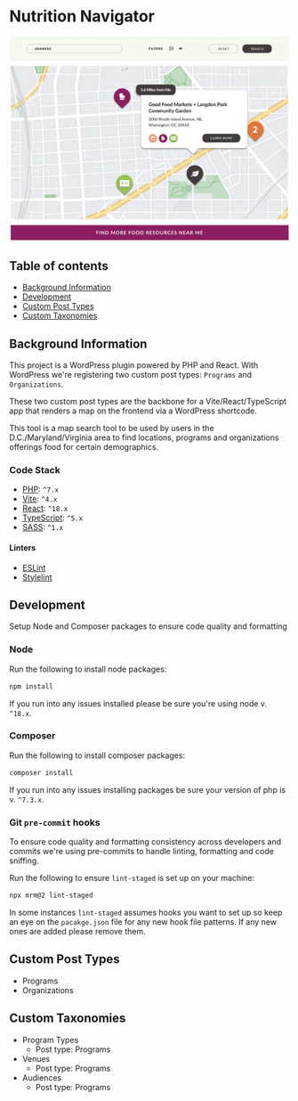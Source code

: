 # Nutrition Navigator

![Screenshot of Nutrition Navigator](./screenshot.png)

## Table of contents

- [Background Information](#description)
- [Development](#development)
- [Custom Post Types](#custom-post-types)
- [Custom Taxonomies](#custom-taxonomies)

## Background Information

This project is a WordPress plugin powered by PHP and React. With WordPress we're registering two custom post
types: `Programs` and `Organizations`.

These two custom post types are the backbone for a Vite/React/TypeScript app that renders a map on the frontend via a
WordPress shortcode.

This tool is a map search tool to be used by users in the D.C./Maryland/Virginia area to find locations, programs and
organizations offerings food for certain demographics.

### Code Stack

- [PHP](https://www.php.net/): `^7.x`
- [Vite](https://vitejs.dev/): `^4.x`
- [React](https://react.dev/): `^18.x`
- [TypeScript](https://www.typescriptlang.org/): `^5.x`
- [SASS](https://sass-lang.com/): `^1.x`

#### Linters

- [ESLint](https://eslint.org/)
- [Stylelint](https://stylelint.io/)

## Development

Setup Node and Composer packages to ensure code quality and formatting

### Node

Run the following to install node packages:

```bash
npm install
```

If you run into any issues installed please be sure you're using node v. `^18.x`.

### Composer

Run the following to install composer packages:

```bash
composer install
```

If you run into any issues installing packages be sure your version of php is v. `^7.3.x`.

### Git `pre-commit` hooks

To ensure code quality and formatting consistency across developers and commits we're using pre-commits to handle
linting, formatting and code sniffing.

Run the following to ensure `lint-staged` is set up on your machine:

```bash
npx mrm@2 lint-staged
```

In some instances `lint-staged` assumes hooks you want to set up so keep an eye on the `pacakge.json` file for any new
hook file patterns. If any new ones are added please remove them.

## Custom Post Types

- Programs
- Organizations

## Custom Taxonomies

- Program Types
    - Post type: Programs
- Venues
    - Post type: Programs
- Audiences
    - Post type: Programs

